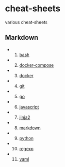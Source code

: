 # cheat-sheets
various cheat-sheets

## Markdown

- 1. [bash](markdown/bash.md)
- 2. [docker-compose](markdown/docker-compose.md)
- 3. [docker](markdown/docker.md)
- 4. [git](markdown/git.md)
- 5. [go](markdown/go.md)
- 6. [javascript](markdown/javascript.md)
- 7. [jinja2](markdown/jinja2.md)
- 8. [markdown](markdown/markdown.md)
- 9. [python](markdown/python.md)
- 10. [regexp](markdown/regexp.md)
- 11. [yaml](markdown/yaml.md)
